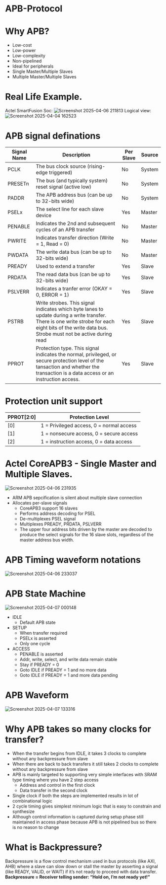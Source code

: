 # APB-Protocol
# Why APB?
- Low-cost
- Low-power
- Low-complexity
- Non-pipelined
- Ideal for peripherals
- Single Master/Multiple Slaves
- Multiple Master/Multiple Slaves
  
# Real Life Example.
Actel SmartFusion Soc:
![Screenshot 2025-04-06 211813](https://github.com/user-attachments/assets/6857af87-47a0-4f05-906d-2a62fd0ca195)
Logical view:
![Screenshot 2025-04-04 162523](https://github.com/user-attachments/assets/1a5782c9-8f59-4e90-9fb5-611084e9d65a)

# APB signal definations
| Signal Name | Description                                                   | Per Slave | Source |
|-------------|---------------------------------------------------------------|-----------|--------|
| PCLK        | The bus clock source (rising-edge triggered)                  | No        | System |
| PRESETn     | The bus (and typically system) reset signal (active low)      | No        | System |
| PADDR       | The APB address bus (can be up to 32-bits wide)               | No        | System |
| PSELx       | The select line for each slave device                         | Yes       | Master |
| PENABLE     | Indicates the 2nd and subsequent cycles of an APB transfer    | No        | Master |
| PWRITE      | Indicates transfer direction (Write = 1, Read = 0)            | No        | Master |
| PWDATA      | The write data bus (can be up to 32-bits wide)                | No        | Master |
| PREADY      | Used to extend a transfer                                     | Yes       | Slave  |
| PRDATA      | The read data bus (can be up to 32-bits wide)                 | Yes       | Slave  |
| PSLVERR     | Indicates a tranfer error (OKAY = 0, ERROR = 1)               | Yes       | Slave  |
| PSTRB       | Write strobes. This signal indicates which byte lanes to update during a write transfer. There is one write strobe for each eight bits of the write data bus. Strobe must not be active during read | Yes       | Slave  |
| PPROT       | Protection type. This signal indicates the normal, privileged, or secure protection level of the tansaction and whether the transaction is a data access or an instruction access.   | Yes       | Slave  |

# Protection unit support
| PPROT[2:0] | Protection Level                          |
|------------|-------------------------------------------| 
| [0]        | 1 = Privileged access,  0 = normal access |
| [1]        | 1 = nonsecure access,   0 = secure access |
| [2]        | 1 = instruction access, 0 = data access   |  

# Actel CoreAPB3 - Single Master and Multiple Slaves.
![Screenshot 2025-04-06 231935](https://github.com/user-attachments/assets/ae8fe979-9579-46f6-a678-b1ff53b33a46)
* ARM APB sepcification is silent about multiple slave connection
* Allocates per-slave signals
  - CoreAPB3 support 16 slaves
  - Performs address decoding for PSEL
  - De-multiplexes PSEL signal
  - Multiplexes PREADY, PRDATA, PSLVERR
  - The upper four address bits driven by the master are decoded to produce the select signals for the 16 slave slots, regardless of the master address bus width.

# APB Timing waveform notations
![Screenshot 2025-04-06 233037](https://github.com/user-attachments/assets/52b8052c-ac0a-4f0f-9002-dfdef43bdabe)

# APB State Machine
![Screenshot 2025-04-07 000148](https://github.com/user-attachments/assets/5079f16e-10ad-4752-ad03-8c2d3b0d788e)

* IDLE
  - Default APB state
* SETUP
  - When transfer required
  - PSELx is asserted
  - Only one cycle
* ACCESS
  - PENABLE is asserted
  - Addr, write, select, and write data remain stable
  - Stay if PREADY = 0
  - Goto IDLE if PREADY = 1 and no more data
  - Goto IDLE if PREADY = 1 and more data pending

# APB Waveform
![Screenshot 2025-04-07 133316](https://github.com/user-attachments/assets/942ca26c-7f33-4696-b692-ffdf71d8ad6b)

# Why APB takes so many clocks for transfer?

* When the transfer begins from IDLE, it takes 3 clocks to complete without any backpressure from slave
* When there are back to back transfers it still takes 2 clocks to complete without any backpressure from slave
* APB is mainly targeted to supporting very simple interfaces with SRAM type timing where you have 2 step access
  - Address and control in the first clock
  - Data transfer in the second clock
* Single clock if both the steps are implemented results in lot of combinational logic
* 2 cycle timing gives simplest minimum logic that is easy to constrain and synthesize
* Although control information is captured during setup phase still maintained in access phase because APB is not pipelined bus so there is no reason to change

# What is Backpressure?
Backpressure is a flow control mechanism used in bus protocols (like AXI, AHB) where a slave can slow down or stall the master by asserting a signal (like READY, VALID, or WAIT) if it’s not ready to proceed with data transfer.
**Backpressure = Receiver telling sender: “Hold on, I’m not ready yet!”**


